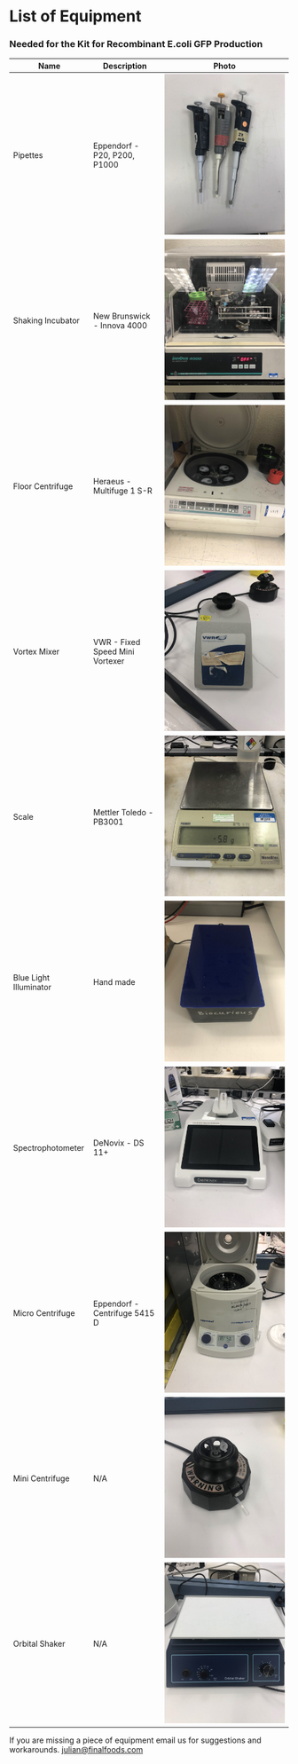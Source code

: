 # List of Equipment
### Needed for the Kit for Recombinant E.coli GFP Production

Name | Description | Photo
-------------- | ----------- | ----------
Pipettes | Eppendorf - P20, P200, P1000 | ![](/images/equipment/Pipettes.jpg)
Shaking Incubator | New Brunswick - Innova 4000 | ![](/images/equipment/ShakingIncubator.jpg)
Floor Centrifuge | Heraeus - Multifuge 1 S-R | ![](/images/equipment/Centrifuge.jpg)
Vortex Mixer | VWR - Fixed Speed Mini Vortexer | ![](/images/equipment/VortexMixer.jpg)
Scale | Mettler Toledo - PB3001 | ![](/images/equipment/Scale.jpg)
Blue Light Illuminator | Hand made | ![](/images/equipment/BlueLight.jpg)
Spectrophotometer | DeNovix - DS 11+ | ![](/images/equipment/DeNovixSpectrophotometer.jpg)
Micro Centrifuge | Eppendorf - Centrifuge 5415 D | ![](/images/equipment/MicroCentrifuge.jpg)
Mini Centrifuge | N/A | ![](/images/equipment/TapFuge.jpg)
Orbital Shaker  | N/A | ![](/images/equipment/OrbitalShaker.jpg)

If you are missing a piece of equipment email us for suggestions and workarounds. julian@finalfoods.com
